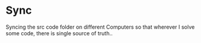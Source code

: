 # Sync
Syncing the src code folder on different Computers so that wherever I solve some code, there is single source of truth..
